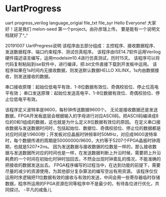 
# UartProgress
uart progress_verilog language_origial file_txt file_syr
Hello Everyone!
大家好！这是我们 melon-seed 第一个project。由孙彦瑞上传。
要是能有一个说明文档就好了^_^


20191007
UartPregress说明
该程序由五部分组成：主控程序、接收数据程序、发送数据程序、端口约束程序、测试仿真程序。
该程序由ISE14.7软件运用Verilog硬件描述语言编写，运用modelsim10.4进行仿真测试，历时15天。
该程序可以将代码复制粘贴到ise软件中，进行编译，把.bit文件直接下载到开发板中运用。
该程序如果在1s时间内无接收数据，则发送默认数据HELLO XILINX，1s内由数据接收，则发送接收的数据。

串口接收原理：起始位低电平有效、1-8位数据有效位、奇偶校验位、停止位高电平有效；
串口发送原理：起始位发送高电平、1-8位数据有效位、奇偶校验位、停止位低电平有效。

该程序定义波特率是9600，每秒钟传送数据9600个。
无论是接收数据还是发送数据，FPGA开发板底层会根据输入的字母进行对应ASCII码，把ASCII码编译成8位的0和1组成的数据，这也就是为什么定义8位数据有效位的原因。
在定义串口接收数据与发送数据时间时，包括起始位、数据位、奇偶校验位、停止位的数据都是对应时间是1/9600秒；开发板对应晶振时钟频率时50MHz，对应成9600波特率时，每个数据传递的周期是50000000/9600，大约等于5207个FPGA晶振时钟周期，也就是5207*2ns。
因为发送数据与接收数据的位数是一样的，那么接收数据与发送数据所对应的时间也是一样，在发送数据判断上升沿时候，需要把上升沿耗费的一个时间在初始化时钟时加回去，不然会出现时钟紊乱的情况，不能准确的把接收的数据发送出去。
FPGA程序编写的过程当中，在达到功能的前提下，需要尽量的减少的资源使用，为其他部分复杂算法的编写空出有用资源。
该程序仅仅运用时序逻辑把11位数据有效的接收与有效的发送，中间会用一些寄存器临时存储数据，程序所运用的FPGA资源在同等程序中不是最少的，有待各位进行优化，共同探讨。
-平凡的咸鱼儿
